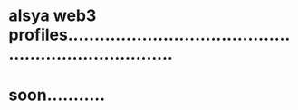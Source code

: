 # alsya web3 profiles.........................................................................
# soon...........
